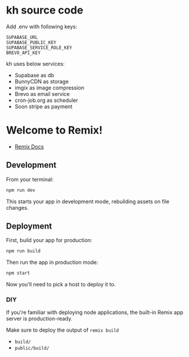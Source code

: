 # kh source code
Add .env with following keys:

```
SUPABASE_URL
SUPABASE_PUBLIC_KEY
SUPABASE_SERVICE_ROLE_KEY
BREVO_API_KEY
```

kh uses below services:
- Supabase as db
- BunnyCDN as storage
- imgix as image compression
- Brevo as email service
- cron-job.org as scheduler
- Soon stripe as payment

# Welcome to Remix!

- [Remix Docs](https://remix.run/docs)

## Development

From your terminal:

```sh
npm run dev
```

This starts your app in development mode, rebuilding assets on file changes.

## Deployment

First, build your app for production:

```sh
npm run build
```

Then run the app in production mode:

```sh
npm start
```

Now you'll need to pick a host to deploy it to.

### DIY

If you're familiar with deploying node applications, the built-in Remix app server is production-ready.

Make sure to deploy the output of `remix build`

- `build/`
- `public/build/`
